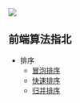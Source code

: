 <img src="https://relearnvue.com/static/algorithm.png">

## 前端算法指北

- 排序
  - [冒泡排序](https://github.com/iamhmx/algorithmjs/blob/master/bubbleSort/bubbleSort.md)
  - [快速排序](https://github.com/iamhmx/algorithmjs/blob/master/quickSort/quickSort.md)
  - [归并排序](https://github.com/iamhmx/algorithmjs/blob/master/mergeSort/mergeSort.md)
